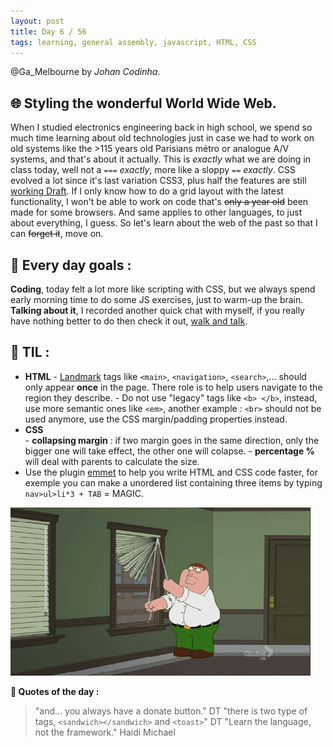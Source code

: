 ```yaml
---
layout: post
title: Day 6 / 56
tags: learning, general assembly, javascript, HTML, CSS
---
```

@Ga_Melbourne by *Johan Codinha*.
  

## :globe_with_meridians: Styling the wonderful World Wide Web.
When I studied electronics engineering back in high school, we spend so much time learning about old technologies just in case we had to work on old systems like the >115 years old Parisians métro or analogue A/V systems, and that's about it actually.
This is _exactly_ what we are doing in class today, well not a `===` _exactly_, more like a sloppy `==` _exactly_. CSS evolved a lot since it's last variation CSS3, plus half the features are still [working Draft](https://en.wikipedia.org/wiki/Cascading_Style_Sheets#CSS_3). If I only know how to do a grid layout with the latest functionality, I won't be able to work on code that's ~~only a year old~~ been made for some browsers. And same applies to other languages, to just about everything, I guess. So let's learn about the web of the past so that I can ~~forget it~~, move on.

## :dart: Every day goals :  

**Coding**, today felt a lot more like scripting with CSS, but we always spend early morning time to do some JS exercises, just to warm-up the brain.
**Talking about it**, I recorded another quick chat with myself, if you really have nothing better to do then check it out, [walk and talk](https://soundcloud.com/johan-c-819300950/walk-and-talk-day-6-58).

## :book: TIL :

- **HTML**
        - [Landmark](https://www.w3.org/TR/wai-aria/roles#landmark_roles) tags like `<main>`, `<navigation>`, `<search>`,… should only appear **once** in the page. There role is to help users navigate to the region they describe.
        - Do not use "legacy" tags like `<b> </b>`, instead, use more semantic ones like `<em>`, another example : `<br>` should not be used anymore, use the CSS margin/padding properties instead.
- **CSS**  
        - **collapsing margin** : if two margin goes in the same direction, only the bigger one will take effect, the other one will colapse.
        - **percentage %** will deal with parents to calculate the size.
- Use the plugin [emmet](http://emmet.io/) to help you write HTML and CSS code faster, for exemple you can make a unordered list containing three items by typing `nav>ul>li*3 + TAB` = MAGIC.
        
![CSS](/images/cssGriffin.gif)

**:shell: Quotes of the day :**  

> "and... you always have a donate button." DT
> "there is two type of tags, `<sandwich></sandwich>` and `<toast>`" DT
> "Learn the language, not the framework." Haidi Michael